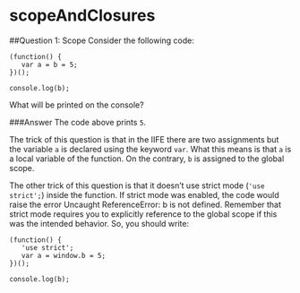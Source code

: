 # scopeAndClosures

##Question 1: Scope
Consider the following code:
```
(function() {
   var a = b = 5;
})();

console.log(b);
```
What will be printed on the console?

###Answer
The code above prints ```5```.

The trick of this question is that in the IIFE there are two assignments but the variable ```a``` is declared using the keyword ```var```. What this means is that ```a``` is a local variable of the function. On the contrary, ```b``` is assigned to the global scope.

The other trick of this question is that it doesn’t use strict mode (```'use strict';```) inside the function. If strict mode was enabled, the code would raise the error Uncaught ReferenceError: b is not defined. Remember that strict mode requires you to explicitly reference to the global scope if this was the intended behavior. So, you should write:
```
(function() {
   'use strict';
   var a = window.b = 5;
})();

console.log(b);
```